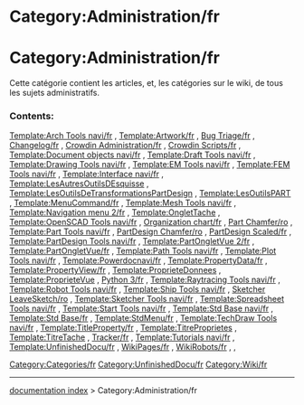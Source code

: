 # Category:Administration/fr
# Category:Administration/fr

Cette catégorie contient les articles, et, les catégories sur le wiki, de tous les sujets administratifs.

### Contents:

[Template:Arch Tools navi/fr](Template:Arch_Tools_navi/fr.md) , [Template:Artwork/fr](Template:Artwork/fr.md) , [Bug Triage/fr](Bug_Triage/fr.md) , [Changelog/fr](Changelog/fr.md) , [Crowdin Administration/fr](Crowdin_Administration/fr.md) , [Crowdin Scripts/fr](Crowdin_Scripts/fr.md) , [Template:Document objects navi/fr](Template:Document_objects_navi/fr.md) , [Template:Draft Tools navi/fr](Template:Draft_Tools_navi/fr.md) , [Template:Drawing Tools navi/fr](Template:Drawing_Tools_navi/fr.md) , [Template:EM Tools navi/fr](Template:EM_Tools_navi/fr.md) , [Template:FEM Tools navi/fr](Template:FEM_Tools_navi/fr.md) , [Template:Interface navi/fr](Template:Interface_navi/fr.md) , [Template:LesAutresOutilsDEsquisse](Template:LesAutresOutilsDEsquisse.md) , [Template:LesOutilsDeTransformationsPartDesign](Template:LesOutilsDeTransformationsPartDesign.md) , [Template:LesOutilsPART](Template:LesOutilsPART.md) , [Template:MenuCommand/fr](Template:MenuCommand/fr.md) , [Template:Mesh Tools navi/fr](Template:Mesh_Tools_navi/fr.md) , [Template:Navigation menu 2/fr](Template:Navigation_menu_2/fr.md) , [Template:OngletTache](Template:OngletTache.md) , [Template:OpenSCAD Tools navi/fr](Template:OpenSCAD_Tools_navi/fr.md) , [Organization chart/fr](Organization_chart/fr.md) , [Part Chamfer/ro](Part_Chamfer/ro.md) , [Template:Part Tools navi/fr](Template:Part_Tools_navi/fr.md) , [PartDesign Chamfer/ro](PartDesign_Chamfer/ro.md) , [PartDesign Scaled/fr](PartDesign_Scaled/fr.md) , [Template:PartDesign Tools navi/fr](Template:PartDesign_Tools_navi/fr.md) , [Template:PartOngletVue 2/fr](Template:PartOngletVue_2/fr.md) , [Template:PartOngletVue/fr](Template:PartOngletVue/fr.md) , [Template:Path Tools navi/fr](Template:Path_Tools_navi/fr.md) , [Template:Plot Tools navi/fr](Template:Plot_Tools_navi/fr.md) , [Template:Powerdocnavi/fr](Template:Powerdocnavi/fr.md) , [Template:PropertyData/fr](Template:PropertyData/fr.md) , [Template:PropertyView/fr](Template:PropertyView/fr.md) , [Template:ProprieteDonnees](Template:ProprieteDonnees.md) , [Template:ProprieteVue](Template:ProprieteVue.md) , [Python 3/fr](Python_3/fr.md) , [Template:Raytracing Tools navi/fr](Template:Raytracing_Tools_navi/fr.md) , [Template:Robot Tools navi/fr](Template:Robot_Tools_navi/fr.md) , [Template:Ship Tools navi/fr](Template:Ship_Tools_navi/fr.md) , [Sketcher LeaveSketch/ro](Sketcher_LeaveSketch/ro.md) , [Template:Sketcher Tools navi/fr](Template:Sketcher_Tools_navi/fr.md) , [Template:Spreadsheet Tools navi/fr](Template:Spreadsheet_Tools_navi/fr.md) , [Template:Start Tools navi/fr](Template:Start_Tools_navi/fr.md) , [Template:Std Base navi/fr](Template:Std_Base_navi/fr.md) , [Template:Std Base/fr](Template:Std_Base/fr.md) , [Template:StdMenu/fr](Template:StdMenu/fr.md) , [Template:TechDraw Tools navi/fr](Template:TechDraw_Tools_navi/fr.md) , [Template:TitleProperty/fr](Template:TitleProperty/fr.md) , [Template:TitreProprietes](Template:TitreProprietes.md) , [Template:TitreTache](Template:TitreTache.md) , [Tracker/fr](Tracker/fr.md) , [Template:Tutorials navi/fr](Template:Tutorials_navi/fr.md) , [Template:UnfinishedDocu/fr](Template:UnfinishedDocu/fr.md) , [WikiPages/fr](WikiPages/fr.md) , [WikiRobots/fr](WikiRobots/fr.md) , ,

[Category:Categories/fr](Category:Categories/fr.md) [Category:UnfinishedDocu/fr](Category:UnfinishedDocu/fr.md) [Category:Wiki/fr](Category:Wiki/fr.md)

---
[documentation index](../README.md) > Category:Administration/fr
